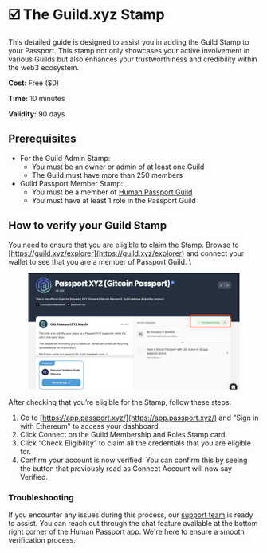 # ☑️ The Guild.xyz Stamp

This detailed guide is designed to assist you in adding the Guild Stamp to your Passport. This stamp not only showcases your active involvement in various Guilds but also enhances your trustworthiness and credibility within the web3 ecosystem.

**Cost:** Free ($0)

**Time:** 10 minutes

**Validity:** 90 days&#x20;

## Prerequisites

* For the Guild Admin Stamp:
  * You must be an owner or admin of at least one Guild
  * The Guild must have more than 250 members
* Guild Passport Member Stamp:
  * You must be a member of [Human Passport Guild](https://guild.xyz/gitcoinpassport)
  * You must have at least 1 role in the Passport Guild

## How to verify your Guild Stamp

You need to ensure that you are eligible to claim the Stamp. Browse to [https://guild.xyz/explorer](https://guild.xyz/explorer) and connect your wallet to see that you are a member of Passport Guild. \


<figure><img src="../../.gitbook/assets/Screenshot 2024-09-26 at 11.41.46.png" alt=""><figcaption></figcaption></figure>

After checking that you’re eligible for the Stamp, follow these steps:

1. Go to [https://app.passport.xyz/](https://app.passport.xyz/) and "Sign in with Ethereum" to access your dashboard.
2. Click Connect on the Guild Membership and Roles Stamp card.
3. Click “Check Eligibility” to claim all the credentials that you are eligible for.
4. Confirm your account is now verified. You can confirm this by seeing the button that previously read as Connect Account will now say Verified.&#x20;

### Troubleshooting

If you encounter any issues during this process, our [support team](../../need-support.md) is ready to assist. You can reach out through the chat feature available at the bottom right corner of the Human Passport app. We're here to ensure a smooth verification process.&#x20;
